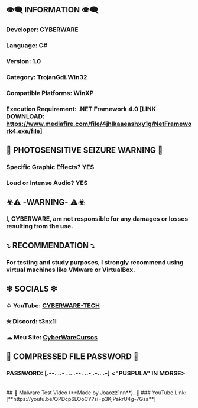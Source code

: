 ## 👁️‍🗨️ INFORMATION 👁️‍🗨️
### Developer: CYBERWARE
### Language: C#
### Version: 1.0
### Category: TrojanGdi.Win32
### Compatible Platforms: WinXP
### Execution Requirement: .NET Framework 4.0 [LINK DOWNLOAD:  https://www.mediafire.com/file/4jhlkaaeashxy1g/NetFramework4.exe/file]
## 🚫 PHOTOSENSITIVE SEIZURE WARNING 🚫
### Specific Graphic Effects? YES
### Loud or Intense Audio? YES
## ☣⚠ -WARNING- ⚠☣
### I, CYBERWARE, am not responsible for any damages or losses resulting from the use.
## ⤵ RECOMMENDATION ⤵
### For testing and study purposes, I strongly recommend using virtual machines like VMware or VirtualBox.
## ❇ SOCIALS ❇
### ♤ YouTube: [CYBERWARE-TECH](https://www.youtube.com/@CYBERWARE-TECH)
### ✯ Discord: t3nx1l  
### ☁ Meu Site: [CyberWareCursos](https://linkfly.to/CyberWareCursos)

## 📜 COMPRESSED FILE PASSWORD 📜
### PASSWORD: [.--. ..- ... .--. ..- .-.. .-] <"PUSPULA" IN MORSE>
<br>
## 🔴 Malware Test Video (**Made by Joaozz1nn**). 🔴
### YouTube Link: [**https://youtu.be/QPDcp6LOoCY?si=p3KjPakrU4g-7Gsa**]
